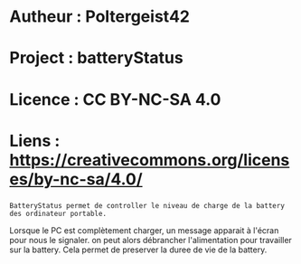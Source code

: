 ###
#
#   Autheur         : Poltergeist42
#   Project         : batteryStatus
#   Licence         : CC BY-NC-SA 4.0
#   Liens           : https://creativecommons.org/licenses/by-nc-sa/4.0/ 
###

    BatteryStatus permet de controller le niveau de charge de la battery des ordinateur portable.
Lorsque le PC est complètement charger, un message apparait à l'écran pour nous le signaler.
on peut alors débrancher l'alimentation pour travailler sur la battery. Cela permet de preserver
la duree de vie de la battery.